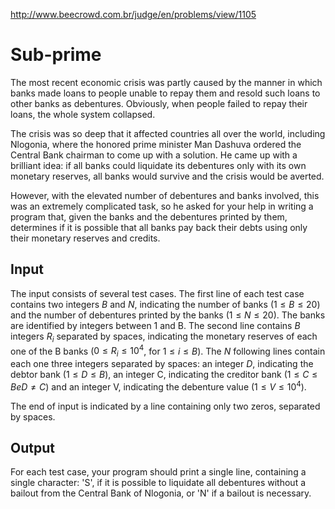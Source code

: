 http://www.beecrowd.com.br/judge/en/problems/view/1105

# Sub-prime

The most recent economic crisis was partly caused by the manner in which banks
made loans to people unable to repay them and resold such loans to other banks
as debentures. Obviously, when people failed to repay their loans, the whole
system collapsed.

The crisis was so deep that it affected countries all over the world, including
Nlogonia, where the honored prime minister Man Dashuva ordered the Central Bank
chairman to come up with a solution. He came up with a brilliant idea: if all
banks could liquidate its debentures only with its own monetary reserves, all
banks would survive and the crisis would be averted.

However, with the elevated number of debentures and banks involved, this was an
extremely complicated task, so he asked for your help in writing a program
that, given the banks and the debentures printed by them, determines if it is
possible that all banks pay back their debts using only their monetary reserves
and credits.

## Input

The input consists of several test cases. The first line of each test case
contains two integers $B$ and $N$, indicating the number of banks
($1 \leq B \leq 20$) and the number of debentures printed by the banks
($1 \leq N \leq 20$). The banks are identified by integers between 1 and B.
The second line contains $B$ integers $R_i$ separated by spaces, indicating
the monetary reserves of each one of the B banks
($0 \leq R_i \leq 10^4$, for $1 \leq i \leq B$).  The $N$ following lines
contain each one three integers separated by spaces: an integer $D$,
indicating the debtor bank ($1 \leq D \leq B$), an integer C, indicating
the creditor bank ($1 \leq C \leq B e D \neq C$) and an
integer V, indicating the debenture value ($1 \leq V \leq 10^4$).

The end of input is indicated by a line containing only two zeros, separated
by spaces.

## Output

For each test case, your program should print a single line, containing a
single character: 'S', if it is possible to liquidate all debentures without a
bailout from the Central Bank of Nlogonia, or 'N' if a bailout is necessary.
